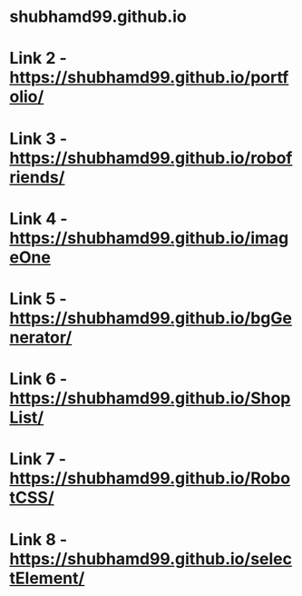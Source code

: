 # shubhamd99.github.io

# Link 2 - https://shubhamd99.github.io/portfolio/
# Link 3 - https://shubhamd99.github.io/robofriends/
# Link 4 - https://shubhamd99.github.io/imageOne
# Link 5 - https://shubhamd99.github.io/bgGenerator/
# Link 6 - https://shubhamd99.github.io/ShopList/
# Link 7 - https://shubhamd99.github.io/RobotCSS/
# Link 8 - https://shubhamd99.github.io/selectElement/
